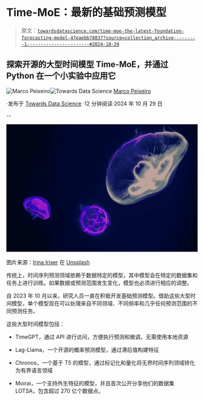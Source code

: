 # Time-MoE：最新的基础预测模型

> 原文：[`towardsdatascience.com/time-moe-the-latest-foundation-forecasting-model-47eaebb78837?source=collection_archive---------1-----------------------#2024-10-29`](https://towardsdatascience.com/time-moe-the-latest-foundation-forecasting-model-47eaebb78837?source=collection_archive---------1-----------------------#2024-10-29)

## 探索开源的大型时间模型 Time-MoE，并通过 Python 在一个小实验中应用它

[](https://medium.com/@marcopeixeiro?source=post_page---byline--47eaebb78837--------------------------------)![Marco Peixeiro](https://medium.com/@marcopeixeiro?source=post_page---byline--47eaebb78837--------------------------------)[](https://towardsdatascience.com/?source=post_page---byline--47eaebb78837--------------------------------)![Towards Data Science](https://towardsdatascience.com/?source=post_page---byline--47eaebb78837--------------------------------) [Marco Peixeiro](https://medium.com/@marcopeixeiro?source=post_page---byline--47eaebb78837--------------------------------)

·发布于 [Towards Data Science](https://towardsdatascience.com/?source=post_page---byline--47eaebb78837--------------------------------) ·12 分钟阅读·2024 年 10 月 29 日

--

![](img/697897b1e4eca76bd8a0a710515f7bd3.png)

图片来源：[Irina Iriser](https://unsplash.com/@iriser?utm_source=medium&utm_medium=referral) 在 [Unsplash](https://unsplash.com/?utm_source=medium&utm_medium=referral)

传统上，时间序列预测领域依赖于数据特定的模型，其中模型会在特定的数据集和任务上进行训练。如果数据或预测范围发生变化，模型也必须进行相应的调整。

自 2023 年 10 月以来，研究人员一直在积极开发基础预测模型。借助这些大型时间模型，单个模型现在可以处理来自不同领域、不同频率和几乎任何预测范围的不同预测任务。

这些大型时间模型包括：

+   TimeGPT，通过 API 进行访问，方便执行预测和微调，无需使用本地资源

+   Lag-Llama，一个开源的概率预测模型，通过滞后值构建特征

+   Chronos，一个基于 T5 的模型，通过标记化和量化将无界时间序列领域转化为有界语言领域

+   Moirai，一个支持外生特征的模型，并且首次公开分享他们的数据集 LOTSA，包含超过 270 亿个数据点。
